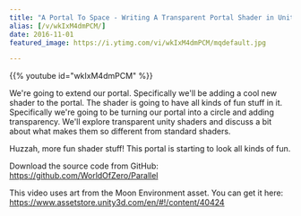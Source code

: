 ```yaml
---
title: "A Portal To Space - Writing A Transparent Portal Shader in Unity"
alias: [/v/wkIxM4dmPCM/]
date: 2016-11-01
featured_image: https://i.ytimg.com/vi/wkIxM4dmPCM/mqdefault.jpg

---
```


{{% youtube id="wkIxM4dmPCM" %}}

We're going to extend our portal. Specifically we'll be adding a cool new shader to the portal. The shader is going to have all kinds of fun stuff in it. Specifically we're going to be turning our portal into a circle and adding transparency. We'll explore transparent unity shaders and discuss a bit about what makes them so different from standard shaders.

Huzzah, more fun shader stuff! This portal is starting to look all kinds of fun.

Download the source code from GitHub: https://github.com/WorldOfZero/Parallel

This video uses art from the Moon Environment asset. You can get it here: https://www.assetstore.unity3d.com/en/#!/content/40424